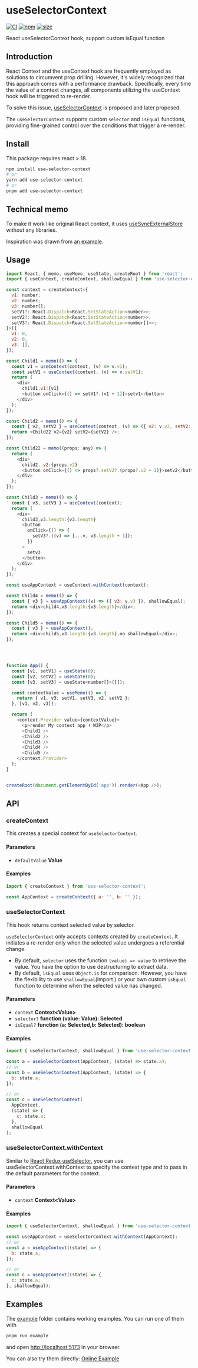 # useSelectorContext

[![CI](https://img.shields.io/github/actions/workflow/status/starunaway/useSelectorContext/test.yml?branch=main)](https://github.com/starunaway/useSelectorContext/actions?query=workflow%3ACI)
[![npm](https://img.shields.io/npm/v/use-selector-context)](https://www.npmjs.com/package/use-selector-context)
[![size](https://img.shields.io/bundlephobia/minzip/use-selector-context)](https://bundlephobia.com/result?p=use-selector-context)

React useSelectorContext hook, support custom isEqual function

## Introduction

React Context and the useContext hook are frequently employed as solutions to circumvent prop drilling. However, it's widely recognized that this approach comes with a performance drawback. Specifically, every time the value of a context changes, all components utilizing the useContext hook will be triggered to re-render.

To solve this issue,
[useSelectorContext](https://github.com/reactjs/rfcs/pull/119)
is proposed and later proposed.

The `useSelectorContext` supports custom `selector` and `isEqual` functions, providing fine-grained control over the conditions that trigger a re-render.

## Install

This package requires react > 18.

```bash
npm install use-selector-context
# or
yarn add use-selector-context
# or
pnpm add use-selector-context
```

## Technical memo

To make it work like original React context, it uses
[useSyncExternalStore](https://react.dev/reference/react/useSyncExternalStore) without any libraries.

Inspiration was drawn from [an example](https://github.com/dai-shi/use-selector-context/issues/109#issuecomment-1785147682).

## Usage

```javascript
import React, { memo, useMemo, useState, createRoot } from 'react';
import { useContext, createContext, shallowEqual } from 'use-selector-context';

const context = createContext<{
  v1: number;
  v2: number;
  v3: number[];
  setV1?: React.Dispatch<React.SetStateAction<number>>;
  setV2?: React.Dispatch<React.SetStateAction<number>>;
  setV3?: React.Dispatch<React.SetStateAction<number[]>>;
}>({
  v1: 0,
  v2: 0,
  v3: [],
});

const Child1 = memo(() => {
  const v1 = useContext(context, (v) => v.v1);
  const setV1 = useContext(context, (v) => v.setV1);
  return (
    <div>
      child1,v1:{v1}
      <button onClick={() => setV1?.(v1 + 1)}>setv1</button>
    </div>
  );
});

const Child2 = memo(() => {
  const { v2, setV2 } = useContext(context, (v) => ({ v2: v.v2, setV2: v.setV2 }), shallowEqual);
  return <Child22 v2={v2} setV2={setV2} />;
});

const Child22 = memo((props: any) => {
  return (
    <div>
      child2, v2:{props.v2}
      <button onClick={() => props?.setV2?.(props?.v2 + 1)}>setv2</button>
    </div>
  );
});

const Child3 = memo(() => {
  const { v3, setV3 } = useContext(context);
  return (
    <div>
      child3,v3.length:{v3.length}
      <button
        onClick={() => {
          setV3?.((v) => [...v, v3.length + 1]);
        }}
      >
        setv3
      </button>
    </div>
  );
});

const useAppContext = useContext.withContext(context);

const Child4 = memo(() => {
  const { v3 } = useAppContext((v) => ({ v3: v.v3 }), shallowEqual);
  return <div>child4,v3.length:{v3.length}</div>;
});

const Child5 = memo(() => {
  const { v3 } = useAppContext();
  return <div>child5,v3.length:{v3.length},no shallowEqual</div>;
});




function App() {
  const [v1, setV1] = useState(0);
  const [v2, setV2] = useState(0);
  const [v3, setV3] = useState<number[]>([]);

  const contextValue = useMemo(() => {
    return { v1, v3, setV1, setV3, v2, setV2 };
  }, [v1, v2, v3]);

  return (
    <context.Provider value={contextValue}>
      <p>render My context app ⬇️ WIP</p>
      <Child1 />
      <Child2 />
      <Child3 />
      <Child4 />
      <Child5 />
    </context.Provider>
  );
}


createRoot(document.getElementById('app')).render(<App />);
```

## API

### createContext

This creates a special context for `useSelectorContext`.

#### Parameters

- `defaultValue` **Value**&#x20;

#### Examples

```javascript
import { createContext } from 'use-selector-context';

const AppContext = createContext({ a: '', b: '' });
```

### useSelectorContext

This hook returns context selected value by selector.

`useSelectorContext` only accepts contexts created by `createContext`. It initiates a re-render only when the selected value undergoes a referential change.

- By default, `selector` uses the function `(value) => value` to retrieve the value. You have the option to use destructuring to extract data.
- By default, `isEqual` uses `Object.is` for comparison. However, you have the flexibility to use `shallowEqual`(import ) or your own custom `isEqual` function to determine when the selected value has changed.

#### Parameters

- `context` **Context\<Value>**&#x20;
- `selector?` **function (value: Value): Selected**&#x20;
- `isEqual?` **function (a: Selected,b: Selected): boolean**&#x20;

#### Examples

```javascript
import { useSelectorContext, shallowEqual } from 'use-selector-context';

const a = useSelectorContext(AppContext, (state) => state.a);
// or
const b = useSelectorContext(AppContext, (state) => {
  b: state.a;
});

// or
const c = useSelectorContext(
  AppContext,
  (state) => {
    c: state.a;
  },
  shallowEqual
);
```

### useSelectorContext.withContext

Similar to [React Redux useSelector](https://github.com/reduxjs/react-redux/blob/master/src/hooks/useSelector.ts#L263), you can use useSelectorContext.withContext to specify the context type and to pass in the default parameters for the context.

#### Parameters

- `context` **Context\<Value>**&#x20;

#### Examples

```javascript
import { useSelectorContext, shallowEqual } from 'use-selector-context';

const useAppContext = useSelectorContext.withContext(AppContext);
// or
const a = useAppContext((state) => {
  b: state.a;
});

// or
const c = useAppContext((state) => {
  c: state.a;
}, shallowEqual);
```

## Examples

The [example](example) folder contains working examples.
You can run one of them with

```bash
pnpm run example
```

and open <http://localhost:5173> in your browser.

You can also try them directly:
[Online Example](https://stackblitz.com/github/starunaway/useSelectorContext)
